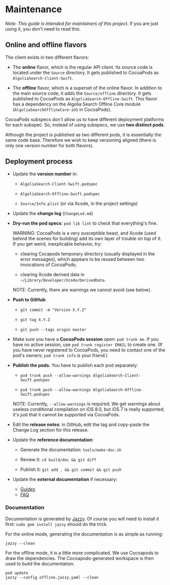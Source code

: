 
# Maintenance

*Note: This guide is intended for maintainers of this project.* If you are just using it, you don't need to read this.


## Online and offline flavors

The client exists in two different flavors:

- The **online** flavor, which is the regular API client. Its source code is located under the `Source` directory. It
  gets published to CocoaPods as `AlgoliaSearch-Client-Swift`.

- The **offline** flavor, which is a superset of the online flavor. In addition to the main source code, it adds the
  `Source/offline` directory. It gets published to CocoaPods as `AlgoliaSearch-Offline-Swift`. This flavor has a
  dependency on the Algolia Search Offline Core module (`AlgoliaSearchOfflineCore-iOS` in CocoaPods).

CocoaPods subspecs don't allow us to have different deployment platforms for each subspec. So, instead of using
subspecs, we use **two distinct pods**.

Although the project is published as two different pods, it is essentially the same code base. Therefore we wish to
keep versioning aligned (there is only one version number for both flavors).


## Deployment process

- Update the **version number** in:

    - `AlgoliaSearch-Client-Swift.podspec`

    - `AlgoliaSearch-Offline-Swift.podspec`

    - `Source/Info.plist` (or via Xcode, in the project settings)

- Update the **change log** (`ChangeLod.md`)

- **Dry-run the pod specs**: `pod lib lint` to check that everything's fine.

    WARNING: CocoaPods is a very susceptible beast, and Xcode (used behind the scenes for building) add its own layer
    of trouble on top of it. If you get weird, inexplicable behavior, try:

    - clearing Cocapods temporary directory (usually displayed in the error messages), which appears to be reused
      between two invocations of CocoaPods;

    - clearing Xcode derived data in `~/Library/Developer/Xcode/DerivedData`.

    NOTE: Currently, there are warnings we cannot avoid (see below).

- **Push to GitHub**:

    - `git commit -m "Version X.Y.Z"`

    - `git tag X.Y.Z`

    - `git push --tags origin master`

- Make sure you have a **CocoaPods session** open: `pod trunk me`. If you have no active session, use
  `pod trunk register EMAIL` to create one. (If you have never registered to CocoaPods, you need to contact one of
  the pod's owners; `pod trunk info` is your friend.)

- **Publish the pods.** You have to publish each pod separately:

    - `pod trunk push --allow-warnings AlgoliaSearch-Client-Swift.podspec`

    - `pod trunk push --allow-warnings AlgoliaSearch-Offline-Swift.podspec`

    NOTE: Currently, `--allow-warnings` is required. We get warnings about useless conditional compilation on iOS 8.0,
    but iOS 7 is really supported; it's just that it cannot be supported via CocoaPods.

- Edit the **release notes**: in GitHub, edit the tag and copy-paste the Change Log section for this release.

- Update the **reference documentation**:

    - Generate the documentation: `tools/make-doc.sh`

    - Review it: `cd build/doc && git diff`

    - Publish it: `git add . && git commit && git push`

- Update the **external documentation** if necessary:

    - [Guides](https://www.algolia.com/doc/guides)
    - [FAQ](https://www.algolia.com/doc/faq)


### Documentation

Documentation is generated by [Jazzy](https://github.com/realm/jazzy). Of course you will need to install it first: `sudo gem install jazzy` should do the trick.

For the online mode, generating the documentation is as simple as running:

```
jazzy --clean
```

For the offline mode, it is a little more complicated. We use Cocoapods to draw the dependencies. The Cocoapods-generated workspace is then used to build the documentation:

```
pod update
jazzy --config offline.jazzy.yaml --clean
```
